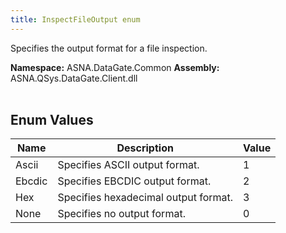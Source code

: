 ```yaml
---
title: InspectFileOutput enum
---
```


Specifies the output format for a file inspection.

**Namespace:** ASNA.DataGate.Common
**Assembly:** ASNA.QSys.DataGate.Client.dll
<br>
<br>

## Enum Values

| Name | Description | Value
| --- | --- | --- 
| Ascii | Specifies ASCII output format. | 1 |
| Ebcdic | Specifies EBCDIC output format. | 2 |
| Hex | Specifies hexadecimal output format. | 3 |
| None | Specifies no output format. | 0 |
